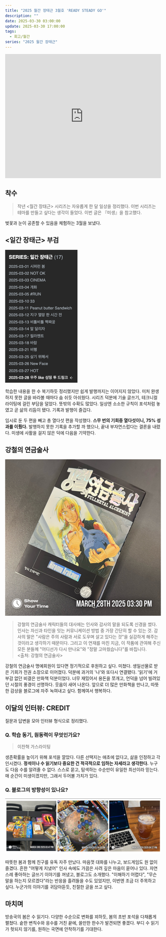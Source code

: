 ```yaml
---
title: "2025 월간 장태근 3월호 'READY STEADY GO'"
description: ""
date: 2025-03-30 03:00:00
update: 2025-03-30 17:00:00
tags:
  - 회고/월간
series: "2025 월간 장태근"
---
```


<iframe width="100%" height="400"" src="https://www.youtube.com/embed/FrjoqD-azPg?si=XLPT0CJTyzh35lPt" title="YouTube video player" frameborder="0" allow="accelerometer; autoplay; clipboard-write; encrypted-media; gyroscope; picture-in-picture; web-share" referrerpolicy="strict-origin-when-cross-origin" allowfullscreen></iframe>

## 착수

> 작년 <월간 장태근> 시리즈는 자유롭게 한 달 일상을 정리했다. 이번 시리즈는 테마를 만들고 싶다는 생각이 들었다. 이번 글은 『미생』을 참고했다.

벚꽃과 눈이 공존할 수 있음을 체험하는 3월을 보냈다.

## <일간 장태근> 부검

![3월 일간 장태근 결과 <출처: 장태근블로그>](results-of-the-daily-series-in-march.png)

학습한 내용을 한 수 복기하듯 정리했지만 쉽게 발행까지는 이어지지 않았다. 미처 완생 하지 못한 글을 바라볼 때마다 숨 쉬듯 아쉬웠다.
시리즈 덕분에 기술 글쓰기, 테크니컬 라이팅에 걸린 부담을 덜었다. 뜻밖의 수확도 많았다. 일상엔 소소한 규칙이 포석처럼 놓였고 곧 삶의 리듬이 됐다. 기록과 발행이 즐겁다.

임시로 둔 두 편을 빼고 총 열다섯 편을 작성했다. **스무 번의 기회중 열다섯이니, 75% 성과를 이뤘다.** 발행하지 못한 기록을 추가할 까 했으나, 끝내 부자연스럽다는 결론을 내렸다.
미생에 사활을 걸지 않은 덕에 다음을 기약한다.

## 강철의 연금술사

![강철의 연금 술사 <출처: 장태근블로그>](fullmetal-alchemist.JPG)

> 강철의 연금술사 캐릭터들의 대사에는 인사와 감사의 말을 되도록 신경을 썼다. 인사는 자신과 타인을 잇는 커뮤니케이션 방법 중 가장 간단히 할 수 있는 것. 
> 감사의 말은 "사람은 주의 사람과 서로 도우며 살고 있다는 것"을 실감하게 해주는 것이라고 생각하기 때문이다. 그리고 이 연재를 마친 지금, 이 작품에 관여해 주신 모든 분들께 
> "어디선가 다시 만나요"와 "정말 고마웠습니다"를 바칩니다.
> <br>
> <출처: 강철의 연금술사>

강철의 연금술사 명예회원이 있다면 정기적으로 후원하고 싶다. 미쳤다. 생일선물로 받은 기회가 전권 소장으로 이어졌다. 덕분에 과거의 '나'와 또다시 연결됐다. 
'읽기'에 거부감 없던 비결은 만화책 덕분이었다. 너무 재밌어서 용돈을 쪼개고, 언덕을 넘어 빌려있던 시절의 풍경이 선명하다. 웃음이 새어 나온다. 
앞으로 더 많은 만화책을 만나고, 따뜻한 감상을 블로그에 자주 녹여내고 싶다. 함께여서 행복하다.

## 이달의 인터뷰: CREDIT

질문과 답변을 모아 인터뷰 형식으로 정리했다. 

### Q. 학습 동기, 원동력이 무엇인가요?

> 이찬혁 가스라이팅

생존확률을 높이기 위해 포석을 깔았다. 다른 선택지는 애초에 없다고, 삶을 인정하고 각인시켰다. **정석이나 수 읽기보다 중요한 건 적극적으로 임하는 자세라고 생각한다.** 
누구도 다음 수를 알려줄 수 없다. 스스로 묻고, 탐색하는 수순만이 유일한 최선이라 믿는다. 매 순간이 미생이겠지만, 그래서 두어볼 가치가 있다.

### Q. 블로그의 방향성이 있나요?

![나는 행복합니다 <출처: 장태근블로그>](boardgames-in-march.png)

따뜻한 봄과 함께 친구를 유독 자주 만났다. 마음껏 대화를 나누고, 보드게임도 원 없이 즐겼다. 흔한 "어떻게 지냈어" 인사 속에도 가끔은 사려 깊은 마음이 묻어나 있다.
자연스레 좋아하는 글쓰기 이야기를 꺼냈고, 블로그도 소개했다. "이해하기 어렵다", "무슨 말을 하는지 모르겠다"라는 반응을 흘려들을 수도 있었지만, 이번엔 조금 더 주목하고 싶다.
누군가의 이야기를 귀담아듣듯, 친절한 글을 쓰고 싶다.

## 마치며

방송국의 봄은 수 읽기다. 다양한 수순으로 변화를 꾀하듯, 봄의 초반 포석을 다채롭게 펼쳤다. 숱한 변칙수와 응수를 거친 끝에, 쓸만한 한수가 발견되면 좋겠다. 
부디 수 읽기가 헛되지 않기를, 원하는 국면에 안착하기를 기대한다.

